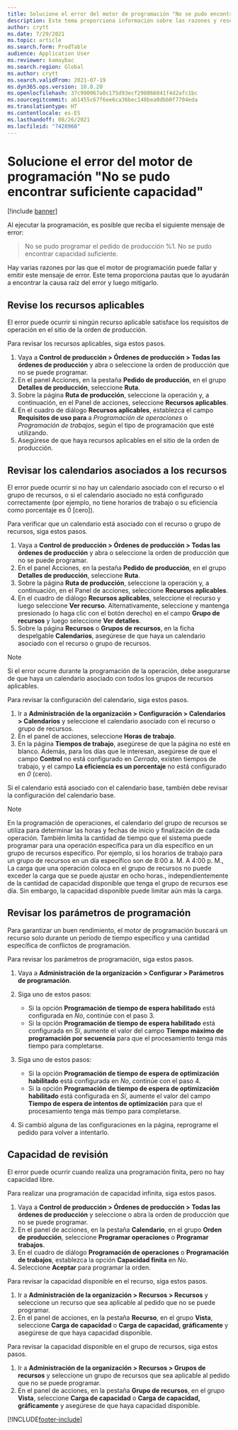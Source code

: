 ```yaml
---
title: Solucione el error del motor de programación "No se pudo encontrar suficiente capacidad"
description: Este tema proporciona información sobre las razones y resoluciones de la Orden de producción %1 no se pudo programar. No se pudo encontrar suficiente capacidad'.
author: crytt
ms.date: 7/29/2021
ms.topic: article
ms.search.form: ProdTable
audience: Application User
ms.reviewer: kamaybac
ms.search.region: Global
ms.author: crytt
ms.search.validFrom: 2021-07-19
ms.dyn365.ops.version: 10.0.20
ms.openlocfilehash: 37c990067a0c175d93ecf298866041f4d2afc1bc
ms.sourcegitcommit: ab1455c67f6ee6ca36bec148bea0dbb0f7704eda
ms.translationtype: HT
ms.contentlocale: es-ES
ms.lasthandoff: 08/26/2021
ms.locfileid: "7428960"
---
```

# <a name="fix-the-not-enough-capacity-could-be-found-scheduling-engine-error"></a>Solucione el error del motor de programación "No se pudo encontrar suficiente capacidad"

[!include [banner](../includes/banner.md)]

Al ejecutar la programación, es posible que reciba el siguiente mensaje de error:

> No se pudo programar el pedido de producción %1. No se pudo encontrar capacidad suficiente.

Hay varias razones por las que el motor de programación puede fallar y emitir este mensaje de error. Este tema proporciona pautas que lo ayudarán a encontrar la causa raíz del error y luego mitigarlo.

## <a name="review-the-applicable-resources"></a>Revise los recursos aplicables

El error puede ocurrir si ningún recurso aplicable satisface los requisitos de operación en el sitio de la orden de producción.

Para revisar los recursos aplicables, siga estos pasos.

1. Vaya a **Control de producción \> Órdenes de producción \> Todas las órdenes de producción** y abra o seleccione la orden de producción que no se puede programar.
1. En el panel Acciones, en la pestaña **Pedido de producción**, en el grupo **Detalles de producción**, seleccione **Ruta**.
1. Sobre la página **Ruta de producción**, seleccione la operación y, a continuación, en el Panel de acciones, seleccione **Recursos aplicables**.
1. En el cuadro de diálogo **Recursos aplicables**, establezca el campo **Requisitos de uso para** a *Programación de operaciones* o *Programación de trabajos*, según el tipo de programación que esté utilizando.
1. Asegúrese de que haya recursos aplicables en el sitio de la orden de producción.

## <a name="review-the-calendars-that-are-associated-with-resources"></a>Revisar los calendarios asociados a los recursos

El error puede ocurrir si no hay un calendario asociado con el recurso o el grupo de recursos, o si el calendario asociado no está configurado correctamente (por ejemplo, no tiene horarios de trabajo o su eficiencia como porcentaje es 0 \[cero\]).

Para verificar que un calendario está asociado con el recurso o grupo de recursos, siga estos pasos.

1. Vaya a **Control de producción \> Órdenes de producción \> Todas las órdenes de producción** y abra o seleccione la orden de producción que no se puede programar.
1. En el panel Acciones, en la pestaña **Pedido de producción**, en el grupo **Detalles de producción**, seleccione **Ruta**.
1. Sobre la página **Ruta de producción**, seleccione la operación y, a continuación, en el Panel de acciones, seleccione **Recursos aplicables**.
1. En el cuadro de diálogo **Recursos aplicables**, seleccione el recurso y luego seleccione **Ver recurso**. Alternativamente, seleccione y mantenga presionado (o haga clic con el botón derecho) en el campo **Grupo de recursos** y luego seleccione **Ver detalles**.
1. Sobre la página **Recursos** o **Grupos de recursos**, en la ficha despelgable **Calendarios**, asegúrese de que haya un calendario asociado con el recurso o grupo de recursos.

> [!NOTE]
> Si el error ocurre durante la programación de la operación, debe asegurarse de que haya un calendario asociado con todos los grupos de recursos aplicables.

Para revisar la configuración del calendario, siga estos pasos.

1. Ir a **Administración de la organización \> Configuración \> Calendarios \> Calendarios** y seleccione el calendario asociado con el recurso o grupo de recursos.
1. En el panel de acciones, seleccione **Horas de trabajo**.
1. En la página **Tiempos de trabajo**, asegúrese de que la página no esté en blanco. Además, para los días que le interesan, asegúrese de que el campo **Control** no está configurado en *Cerrado*, existen tiempos de trabajo, y el campo **La eficiencia es un porcentaje** no está configurado en *0* (cero).

Si el calendario está asociado con el calendario base, también debe revisar la configuración del calendario base.

> [!NOTE]
> En la programación de operaciones, el calendario del grupo de recursos se utiliza para determinar las horas y fechas de inicio y finalización de cada operación. También limita la cantidad de tiempo que el sistema puede programar para una operación específica para un día específico en un grupo de recursos específico. Por ejemplo, si los horarios de trabajo para un grupo de recursos en un día específico son de 8:00 a. M. A 4:00 p. M., La carga que una operación coloca en el grupo de recursos no puede exceder la carga que se puede ajustar en ocho horas., independientemente de la cantidad de capacidad disponible que tenga el grupo de recursos ese día. Sin embargo, la capacidad disponible puede limitar aún más la carga.

## <a name="review-the-scheduling-parameters"></a>Revisar los parámetros de programación

Para garantizar un buen rendimiento, el motor de programación buscará un recurso solo durante un período de tiempo específico y una cantidad específica de conflictos de programación.

Para revisar los parámetros de programación, siga estos pasos.

1. Vaya a **Administración de la organización \> Configurar \> Parámetros de programación**.
1. Siga uno de estos pasos:

    - Si la opción **Programación de tiempo de espera habilitado** está configurada en *No*, continúe con el paso 3.
    - Si la opción **Programación de tiempo de espera habilitado** está configurada en *Sí*, aumente el valor del campo **Tiempo máximo de programación por secuencia** para que el procesamiento tenga más tiempo para completarse.

1. Siga uno de estos pasos:

    - Si la opción **Programación de tiempo de espera de optimización habilitado** está configurada en *No*, continúe con el paso 4.
    - Si la opción **Programación de tiempo de espera de optimización habilitado** está configurada en *Sí*, aumente el valor del campo **Tiempo de espera de intentos de optimización** para que el procesamiento tenga más tiempo para completarse.

1. Si cambió alguna de las configuraciones en la página, reprograme el pedido para volver a intentarlo.

## <a name="review-capacity"></a>Capacidad de revisión

El error puede ocurrir cuando realiza una programación finita, pero no hay capacidad libre.

Para realizar una programación de capacidad infinita, siga estos pasos.

1. Vaya a **Control de producción \> Órdenes de producción \> Todas las órdenes de producción** y seleccione o abra la orden de producción que no se puede programar.
1. En el panel de acciones, en la pestaña **Calendario**, en el grupo **Orden de producción**, seleccione **Programar operaciones** o **Programar trabajos**.
1. En el cuadro de diálogo **Programación de operaciones** o **Programación de trabajos**, establezca la opción **Capacidad finita** en *No*.
1. Seleccione **Aceptar** para programar la orden.

Para revisar la capacidad disponible en el recurso, siga estos pasos.

1. Ir a **Administración de la organización \> Recursos \> Recursos** y seleccione un recurso que sea aplicable al pedido que no se puede programar.
1. En el panel de acciones, en la pestaña **Recurso**, en el grupo **Vista**, seleccione **Carga de capacidad** o **Carga de capacidad, gráficamente** y asegúrese de que haya capacidad disponible.

Para revisar la capacidad disponible en el grupo de recursos, siga estos pasos.

1. Ir a **Administración de la organización \> Recursos \> Grupos de recursos** y seleccione un grupo de recursos que sea aplicable al pedido que no se puede programar.
1. En el panel de acciones, en la pestaña **Grupo de recursos**, en el grupo **Vista**, seleccione **Carga de capacidad** o **Carga de capacidad, gráficamente** y asegúrese de que haya capacidad disponible.

[!INCLUDE[footer-include](../../includes/footer-banner.md)]
